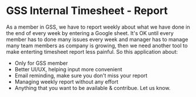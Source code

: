 GSS Internal Timesheet - Report
=================================
As a member in GSS, we have to report weekly about what we have done in the 
end of every week by entering a Google sheet. 
It's OK until every member has to done many issues every week and manager
has to manage many team members as company is growing, then we need another
tool to make enterting timesheet report less painful.
So this application about:
- Only for GSS member
- Better UI/UX, helping input more convenient
- Email reminding, make sure you don't miss your report
- Managing weekly report without any effort
- Anything that you want to be available & contribue. Let us know.

